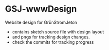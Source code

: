 # GSJ-wwwDesign

Website design for GrünStromJeton

- contains sketch source file with design layout
- and pngs for tracking design changes.
- check the commits for tracking progress

